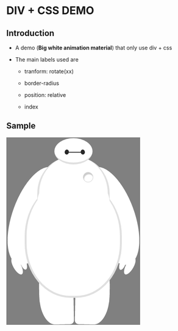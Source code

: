 DIV + CSS DEMO
===

## Introduction

* A demo (<strong>Big white animation material</strong>) that only use div + css

* The main labels used are
    
    * tranform: rotate(xx)
    
    * border-radius
    
    * position: relative
    
    * index
    
## Sample


![Big White](sample.png)